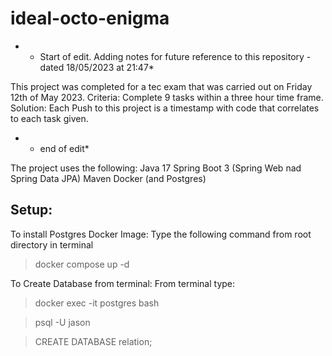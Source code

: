 # ideal-octo-enigma

* - Start of edit. Adding notes for future reference to this repository - dated 18/05/2023 at 21:47*

This project was completed for a tec exam that was carried out on Friday 12th of May 2023.
Criteria: Complete 9 tasks within a three hour time frame.
Solution: Each Push to this project is a timestamp with code that correlates to each task given.

* - end of edit*

The project uses the following:
Java 17
Spring Boot 3 (Spring Web nad Spring Data JPA)
Maven
Docker (and Postgres)

Setup:
---
To install Postgres Docker Image: 
Type the following command from root directory in terminal 
> docker compose up -d

To Create Database from terminal:
From terminal type: 
> docker exec -it postgres bash

> psql -U jason

> CREATE DATABASE relation;
